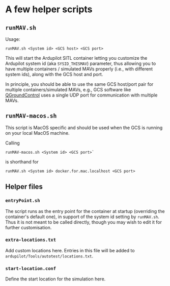 # A few helper scripts

## `runMAV.sh`

Usage:

    runMAV.sh <System id> <GCS host> <GCS port>

This will start the Ardupilot SITL container letting you customize the Ardupilot system id (aka `SYSID_THISMAV`) parameter, thus allowing you to have multiple containers / simulated MAVs properly (i.e., with different system ids), along with the GCS host and port.

In principle, you should be able to use the same GCS host/port pair for multiple containers/simulated MAVs, e.g., GCS software like [QGroundControl](http://qgroundcontrol.com/)  uses a single UDP port for communication with multiple MAVs.

## `runMAV-macos.sh`

This script is MacOS specific and should be used when the GCS is running on your local MacOS machine.

Calling 

    runMAV-macos.sh <System id> <GCS port>` 
    
is shorthand for 
    
    runMAV.sh <System id> docker.for.mac.localhost <GCS port>

## Helper files

### `entryPoint.sh`

The script runs as the entry point for the container at startup (overriding the container's default one), in support of the system id setting by `runMAV.sh`. Thus it is not meant to be called directly, though you may wish to edit it for further customisation.

### `extra-locations.txt`

Add custom locations here. Entries in this file will be added to 
`ardupilot/Tools/autotest/locations.txt`. 

### `start-location.conf` 

Define the start location for the simulation here.

